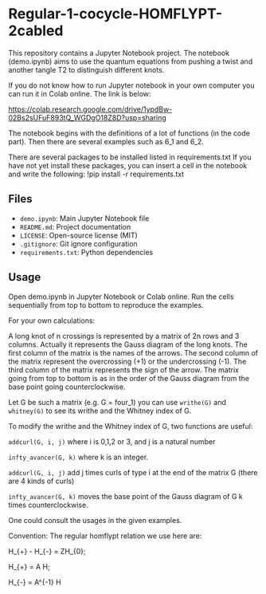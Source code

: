 # Regular-1-cocycle-HOMFLYPT-2cabled

This repository contains a Jupyter Notebook project.
The notebook (demo.ipynb) aims to use the quantum equations from pushing a twist and another tangle T2 to distinguish different knots. 

If you do not know how to run Jupyter notebook in your own computer 
you can run it in Colab online. The link is below:

https://colab.research.google.com/drive/1ypdBw-02Bs2sUFuF893tQ_WGDgO18Z8D?usp=sharing


The notebook begins with the definitions of a lot of functions (in the code part). 
Then there are several examples such as 6_1 and 6_2. 

There are several packages to be installed listed in requirements.txt
If you have not yet install these packages, you can insert a cell in the notebook
and write the following: !pip install -r requirements.txt


## Files
- `demo.ipynb`: Main Jupyter Notebook file
- `README.md`: Project documentation
- `LICENSE`: Open-source license (MIT)
- `.gitignore`: Git ignore configuration
- `requirements.txt`: Python dependencies

## Usage

Open demo.ipynb in Jupyter Notebook or Colab online.
Run the cells sequentially from top to bottom to reproduce the examples.

For your own calculations:

A long knot of n crossings is represented by a matrix of 2n rows and 3 columns. Actually it represents the Gauss diagram of the long knots.
The first column of the matrix is the names of the arrows. 
The second column of the matrix represent the overcrossing (+1) or the undercrossing (-1). 
The third column of the matrix represents the sign of the arrow. 
The matrix going from top to bottom is as in the order of the Gauss diagram from the base point going counterclockwise. 

Let G be such a matrix (e.g. G = four_1)
you can use `writhe(G)` and `whitney(G)` to see its writhe and the Whitney index of G. 

To modify the writhe and the Whitney index of G, 
two functions are useful:

`addcurl(G, i, j)` where i is 0,1,2 or 3, and j is a natural number

`infty_avancer(G, k)` where k is an integer. 


`addcurl(G, i, j)` add j times curls of type i at the end of the matrix G (there are 4 kinds of curls)

`infty_avancer(G, k)` moves the base point of the Gauss diagram of G k times counterclockwise. 

One could consult the usages in the given examples. 

Convention: The regular homflypt relation we use here are: 

H_{+} - H_{-} = ZH_{0};

H_{+} = A H;

H_{-} = A^{-1} H


